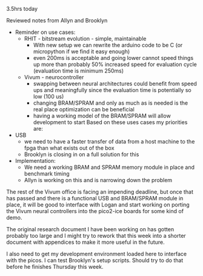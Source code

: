 3.5hrs today

Reviewed notes from Allyn and Brooklyn

* Reminder on use cases:
	* RHIT - bitstream evolution - simple, maintainable
		* With new setup we can rewrite the arduino code to be C (or micropython if we find it easy enough)
		* even 200ms is acceptable and going lower cannot speed things up more than probably 50% increased speed for evaluation cycle (evaluation time is minimum 250ms)
	* Vivum - neurocontroller
		* swapping between neural architectures could benefit from speed ups and meaningfully since the evaluation time is potentially so low (100 us)
		* changing BRAM/SPRAM and only as much as is needed is the real place optimization can be beneficial
		* having a working model of the BRAM/SPRAM will allow development to start
Based on these uses cases my priorities are:
* USB
	* we need to have a faster transfer of data from a host machine to the fpga than what exists out of the box
	* Brooklyn is closing in on a full solution for this
* Implementation:
	* We need a working BRAM and SPRAM memory module in place and benchmark timing
	* Allyn is working on this and is narrowing down the problem

The rest of the Vivum office is facing an impending deadline, but once that has passed and there is a functional USB and BRAM/SPRAM module in place, it will be good to interface with Logan and start working on porting the Vivum neural controllers into the pico2-ice boards for some kind of demo.

The original research document I have been working on has gotten probably too large and I might try to rework that this week into a shorter document with appendices to make it more useful in the future.

I also need to get my development environment loaded here to interface with the picos. I can test Brooklyn's setup scripts. Should try to do that before he finishes Thursday this week.

